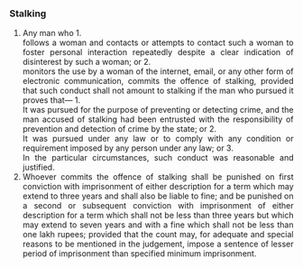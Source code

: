 ### Stalking

1. <div style="text-align: justify"> Any man who
    1. <div style="text-align: justify"> follows a woman and contacts or attempts to contact such a woman to foster personal interaction
    repeatedly despite a clear indication of disinterest by such a woman; or
    2. <div style="text-align: justify"> monitors the use by a woman of the internet, email, or any other form of electronic communication,
    commits the offence of stalking, provided that such conduct shall not amount to stalking if the man who pursued it proves that—
        1. <div style="text-align: justify"> It was pursued for the purpose of preventing or detecting crime, and the man accused of stalking had been entrusted with the responsibility of prevention and detection of crime by the state; or
        2. <div style="text-align: justify"> It was pursued under any law or to comply with any condition or requirement imposed by any person under any law; or
        3. <div style="text-align: justify"> In the particular circumstances, such conduct was reasonable and justified.
2. <div style="text-align: justify"> Whoever commits the offence of stalking shall be punished on first conviction with imprisonment of either description for a term which may extend to three years and shall also be liable to fine; and be punished on a second or subsequent conviction with imprisonment of either description for a term which shall not be less than three years but which may extend to seven years and with a fine which shall not be less than one lakh rupees; provided that the count may, for adequate and special reasons to be mentioned in the judgement, impose a sentence of lesser period of imprisonment than specified minimum imprisonment.

